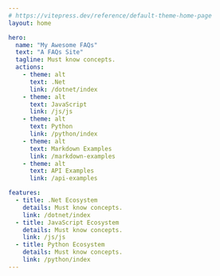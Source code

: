 ```yaml
---
# https://vitepress.dev/reference/default-theme-home-page
layout: home

hero:
  name: "My Awesome FAQs"
  text: "A FAQs Site"
  tagline: Must know concepts.
  actions:
    - theme: alt
      text: .Net
      link: /dotnet/index
    - theme: alt
      text: JavaScript
      link: /js/js
    - theme: alt
      text: Python
      link: /python/index
    - theme: alt
      text: Markdown Examples
      link: /markdown-examples
    - theme: alt
      text: API Examples
      link: /api-examples

features:
  - title: .Net Ecosystem
    details: Must know concepts.
    link: /dotnet/index
  - title: JavaScript Ecosystem
    details: Must know concepts.
    link: /js/js
  - title: Python Ecosystem
    details: Must know concepts.
    link: /python/index
---
```


